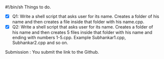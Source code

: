 #!/bin/sh
Things to do.

- [x] Q1: Write a shell script that asks user for its name. Creates a folder of his name and then creates a file inside that folder with his name.cpp.
- [x] Q2: Write a shell script that asks user for its name. Creates a folder of his name and then creates 5 files inside that folder with his name and ending with numbers 1-5.cpp. 
Example Subhankar1.cpp, Subhankar2.cpp and so on. 

Submission : You submit the link to the Github.
